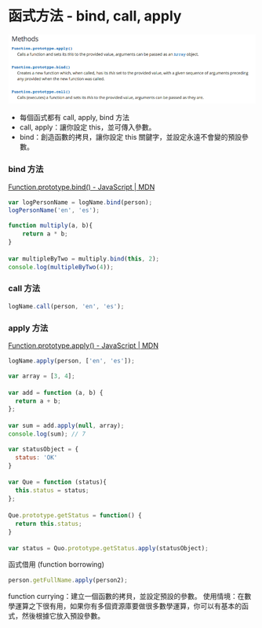 # 函式方法 - bind, call, apply

![](assets/function-method.png)

* 每個函式都有 call, apply, bind 方法
* call, apply：讓你設定 this，並可傳入參數。
* bind：創造函數的拷貝，讓你設定 this 關鍵字，並設定永遠不會變的預設參數。

### bind 方法

[Function.prototype.bind() - JavaScript | MDN](https://developer.mozilla.org/zh-TW/docs/Web/JavaScript/Reference/Global_Objects/Function/bind)

```js
var logPersonName = logName.bind(person);
logPersonName('en', 'es');
```

```js
function multiply(a, b){
	return a * b;
}

var multipleByTwo = multiply.bind(this, 2);
console.log(multipleByTwo(4));
```

### call 方法

```js
logName.call(person, 'en', 'es');
```

### apply 方法

[Function.prototype.apply() - JavaScript | MDN](https://developer.mozilla.org/en-US/docs/Web/JavaScript/Reference/Global_Objects/Function/apply)


```js
logName.apply(person, ['en', 'es']);
```

```js
var array = [3, 4];

var add = function (a, b) {
  return a + b;
};

var sum = add.apply(null, array);
console.log(sum); // 7

```

```js
var statusObject = {
  status: 'OK'
}

var Que = function (status){
  this.status = status;
};

Que.prototype.getStatus = function() {
  return this.status;
}

var status = Quo.prototype.getStatus.apply(statusObject);
```










函式借用 (function borrowing)

```js
person.getFullName.apply(person2);
```

function currying：建立一個函數的拷貝，並設定預設的參數。
使用情境：在數學運算之下很有用，如果你有多個資源庫要做很多數學運算，你可以有基本的函式，然後根據它放入預設參數。